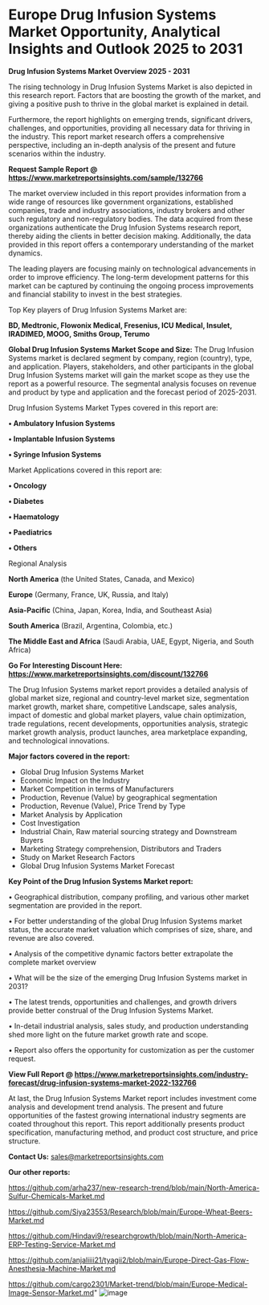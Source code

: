 # Europe Drug Infusion Systems Market Opportunity, Analytical Insights and Outlook 2025 to 2031

<Strong> Drug Infusion Systems Market Overview 2025 - 2031</strong>

The rising technology in Drug Infusion Systems Market is also depicted in this research report. Factors that are boosting the growth of the market, and giving a positive push to thrive in the global market is explained in detail.

Furthermore, the report highlights on emerging trends, significant drivers, challenges, and opportunities, providing all necessary data for thriving in the industry. This report market research offers a comprehensive perspective, including an in-depth analysis of the present and future scenarios within the industry.

<strong>Request Sample Report @ <a href=https://www.marketreportsinsights.com/sample/132766>https://www.marketreportsinsights.com/sample/132766</a></strong>

The market overview included in this report provides information from a wide range of resources like government organizations, established companies, trade and industry associations, industry brokers and other such regulatory and non-regulatory bodies. The data acquired from these organizations authenticate the Drug Infusion Systems research report, thereby aiding the clients in better decision making. Additionally, the data provided in this report offers a contemporary understanding of the market dynamics.

The leading players are focusing mainly on technological advancements in order to improve efficiency. The long-term development patterns for this market can be captured by continuing the ongoing process improvements and financial stability to invest in the best strategies.

Top Key players of Drug Infusion Systems Market are:

<strong>BD, Medtronic, Flowonix Medical, Fresenius, ICU Medical, Insulet, IRADIMED, MOOG, Smiths Group, Terumo</strong>

<strong><b>Global Drug Infusion Systems Market Scope and Size:</b></strong>
The Drug Infusion Systems market is declared segment by company, region (country), type, and application. Players, stakeholders, and other participants in the global Drug Infusion Systems market will gain the market scope as they use the report as a powerful resource. The segmental analysis focuses on revenue and product by type and application and the forecast period of 2025-2031.

Drug Infusion Systems Market Types covered in this report are:

<strong>• Ambulatory Infusion Systems

• Implantable Infusion Systems

• Syringe Infusion Systems</strong>

Market Applications covered in this report are:

<strong>• Oncology

• Diabetes

• Haematology

• Paediatrics

• Others</strong> 

Regional Analysis

<strong>North America</strong> (the United States, Canada, and Mexico)

<strong>Europe</strong> (Germany, France, UK, Russia, and Italy)

<strong>Asia-Pacific</strong> (China, Japan, Korea, India, and Southeast Asia)

<strong>South America</strong> (Brazil, Argentina, Colombia, etc.)

<strong>The Middle East and Africa</strong> (Saudi Arabia, UAE, Egypt, Nigeria, and South Africa)

<strong>Go For Interesting Discount Here: <a href=https://www.marketreportsinsights.com/discount/132766>https://www.marketreportsinsights.com/discount/132766</a></strong>

The Drug Infusion Systems market report provides a detailed analysis of global market size, regional and country-level market size, segmentation market growth, market share, competitive Landscape, sales analysis, impact of domestic and global market players, value chain optimization, trade regulations, recent developments, opportunities analysis, strategic market growth analysis, product launches, area marketplace expanding, and technological innovations.

<strong><b>Major factors covered in the report:</b></strong>
<ul>
  <li>Global Drug Infusion Systems Market </li>
  <li>Economic Impact on the Industry</li>
  <li>Market Competition in terms of Manufacturers</li>
  <li>Production, Revenue (Value) by geographical segmentation</li>
  <li>Production, Revenue (Value), Price Trend by Type</li>
  <li>Market Analysis by Application</li>
  <li>Cost Investigation</li>
  <li>Industrial Chain, Raw material sourcing strategy and Downstream Buyers</li>
  <li>Marketing Strategy comprehension, Distributors and Traders</li>
  <li>Study on Market Research Factors</li>
  <li>Global Drug Infusion Systems Market Forecast</li>
</ul>

<strong><b>Key Point of the Drug Infusion Systems Market report:</b></strong>

• Geographical distribution, company profiling, and various other market segmentation are provided in the report.

• For better understanding of the global Drug Infusion Systems market status, the accurate market valuation which comprises of size, share, and revenue are also covered.

• Analysis of the competitive dynamic factors better extrapolate the complete market overview

• What will be the size of the emerging Drug Infusion Systems market in 2031?

• The latest trends, opportunities and challenges, and growth drivers provide better construal of the Drug Infusion Systems Market.

• In-detail industrial analysis, sales study, and production understanding shed more light on the future market growth rate and scope.

• Report also offers the opportunity for customization as per the customer request.

<strong><b>View Full Report @ <a href=https://www.marketreportsinsights.com/industry-forecast/drug-infusion-systems-market-2022-132766>https://www.marketreportsinsights.com/industry-forecast/drug-infusion-systems-market-2022-132766</a></b></strong>


At last, the Drug Infusion Systems Market report includes investment come analysis and development trend analysis. The present and future opportunities of the fastest growing international industry segments are coated throughout this report. This report additionally presents product specification, manufacturing method, and product cost structure, and price structure.

<strong>Contact Us:</strong>
sales@marketreportsinsights.com

<strong>Our other reports:</strong>

<a href=https://github.com/arha237/new-research-trend/blob/main/North-America-Sulfur-Chemicals-Market.md>https://github.com/arha237/new-research-trend/blob/main/North-America-Sulfur-Chemicals-Market.md</a>

<a href=https://github.com/Siya23553/Research/blob/main/Europe-Wheat-Beers-Market.md>https://github.com/Siya23553/Research/blob/main/Europe-Wheat-Beers-Market.md</a>

<a href=https://github.com/Hindavi9/researchgrowth/blob/main/North-America-ERP-Testing-Service-Market.md>https://github.com/Hindavi9/researchgrowth/blob/main/North-America-ERP-Testing-Service-Market.md</a>

<a href=https://github.com/anjaliiii21/tyagii2/blob/main/Europe-Direct-Gas-Flow-Anesthesia-Machine-Market.md>https://github.com/anjaliiii21/tyagii2/blob/main/Europe-Direct-Gas-Flow-Anesthesia-Machine-Market.md</a>

<a href=https://github.com/cargo2301/Market-trend/blob/main/Europe-Medical-Image-Sensor-Market.md>https://github.com/cargo2301/Market-trend/blob/main/Europe-Medical-Image-Sensor-Market.md</a>"
![image](https://github.com/user-attachments/assets/567c3c4f-9151-4f37-a573-04bcafdc4fc3)
